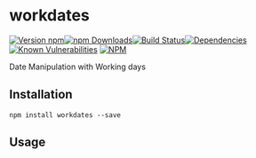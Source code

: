 # workdates
[![Version npm](https://img.shields.io/npm/v/workdates.svg?style=flat-square)](https://www.npmjs.com/package/workdates)[![npm Downloads](https://img.shields.io/npm/dm/workdates.svg?style=flat-square)](https://www.npmjs.com/package/workdates)[![Build Status](https://img.shields.io/travis/slysterous/workdates/master.svg?style=flat-square)](https://travis-ci.org/slysterous/workdates)[![Dependencies](https://img.shields.io/david/slysterous/workdates.svg?style=flat-square)](https://david-dm.org/slysterous/workdates)
[![Known Vulnerabilities](https://snyk.io/test/github/slysterous/workdates/badge.svg)](https://snyk.io/test/github/slysterous/workdates)
[![NPM](https://nodei.co/npm/workdates.png?downloads=true&downloadRank=true)](https://nodei.co/npm/workdates/)

Date Manipulation with Working days


## Installation

```bashp
npm install workdates --save
```
## Usage


``` js

```